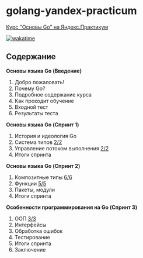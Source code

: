 # golang-yandex-practicum

[Курс "Основы Go" на Яндекс.Практикум](https://practicum.yandex.ru/go-basics/)

[![wakatime](https://wakatime.com/badge/user/b9f860bf-3367-4c77-b755-9d73b4801f3a/project/e4e1fe1b-3c4c-44cf-a377-eb719216ae1d.svg)](https://wakatime.com/badge/user/b9f860bf-3367-4c77-b755-9d73b4801f3a/project/e4e1fe1b-3c4c-44cf-a377-eb719216ae1d)

## Содержание

**Основы языка Go (Введение)**

1. Добро пожаловать!
2. Почему Go?
3. Подробное содержание курса
4. Как проходит обучение
5. Входной тест
6. Результаты теста

**Основы языка Go (Спринт 1)**

1. История и идеология Go
2. Система типов [2/2](chapter_1_2/)
3. Управление потоком выполнения [2/2](chapter_1_3/)
4. Итоги спринта

**Основы языка Go (Спринт 2)**

1. Композитные типы [6/6](chapter_2_1/)
2. Функции [5/5](chapter_2_2/)
3. Пакеты, модули
4. Итоги спринта

**Особенности программирования на Go (Спринт 3)**

1. ООП [3/3](chapter_3_1/)
2. Интерфейсы
3. Обработка ошибок
4. Тестирование
5. Итоги спринта
6. Заключение
